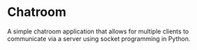 # Chatroom
A simple chatroom application that allows for multiple clients to communicate via a server using socket programming in Python.
